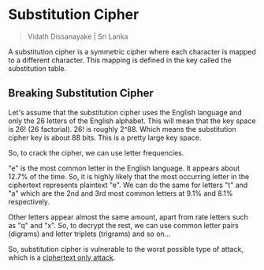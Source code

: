 # Substitution Cipher

> Vidath Dissanayake | Sri Lanka

A substitution cipher is a symmetric cipher where each character is mapped to a different character. This mapping is defined in the key called the substitution table.

## Breaking Substitution Cipher

Let's assume that the substitution cipher uses the English language and only the 26 letters of the English alphabet. This will mean that the key space is 26! (26 factorial). 26! is roughly 2^88. Which means the substitution cipher key is about 88 bits. This is a pretty large key space.

So, to crack the cipher, we can use letter frequencies.

"e" is the most common letter in the English language. It appears about 12.7% of the time. So, it is highly likely that the most occurring letter in the ciphertext represents plaintext "e". We can do the same for letters "t" and "a" which are the 2nd and 3rd most common letters at 9.1% and 8.1% respectively.

Other letters appear almost the same amount, apart from rate letters such as "q" and "x". So, to decrypt the rest, we can use common letter pairs (digrams) and letter triplets (trigrams) and so on...

So, substitution cipher is vulnerable to the worst possible type of attack, which is a [ciphertext only attack](../../attacks/ciphertext%20only%20attack.md).